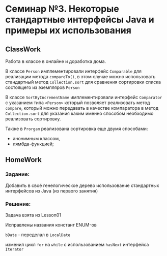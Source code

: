 # Семинар №3. Некоторые стандартные интерфейсы Java и примеры их использования

## ClassWork

Работа в классе в онлайне и доработка дома.

В классе `Person` имплементировали интерфейс `Comparable` для реализации метода `compareTo()`,
в этом случае можно использовать стандартный метод `Collection.sort` для сравнения сортировки
списка состоящего из эземпляров `Person`

В классе `SortByIncrementName` имплементировали интерфейс `Comparator` с указанием типа `<Person>`
который позволяет реализовать метод `compare`, который можно передавать в качестве компаратора в метод
`Collection.sort` для указания каким именно способом необходимо реализовать сортировку.

Также в `Prorgam` реализована сортировка еще двумя способами:

* анонимным классом,
* лямбда-функцией;

## HomeWork

### Задание:

Добавить в своё генелогическое дерево использование стандартных интерфейсов из Java (из первого занятия)

### Решение:

Задача взята из Lesson01

Исправлены названия констант ENUM-ов

`bDate` - переделал в `LocalDate`

изменил цикл `for` на  `while` с использованием `hasNext` интерфейса `Iterator`